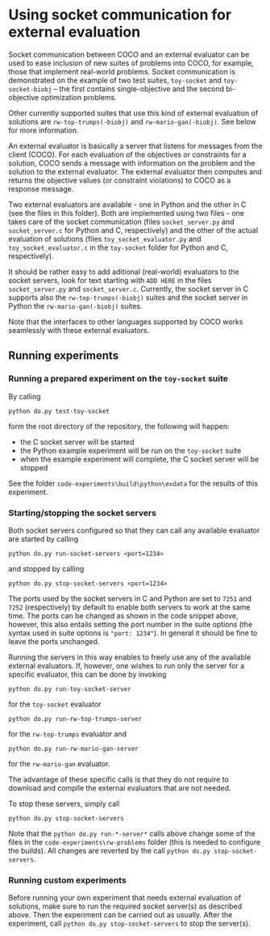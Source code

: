 # Using socket communication for external evaluation 

Socket communication between COCO and an external evaluator can be used to ease inclusion 
of new suites of problems into COCO, for example, those that implement real-world problems. 
Socket communication is demonstrated on the example of two test suites, `toy-socket` and 
`toy-socket-biobj` – the first contains single-objective and the second bi-objective optimization problems.

Other currently supported suites that use this kind of external evaluation of
solutions are `rw-top-trumps(-biobj)` and `rw-mario-gan(-biobj)`. See below for more information.

An external evaluator is basically a server that listens for messages
from the client (COCO). For each evaluation of the objectives or constraints
for a solution, COCO sends a message with information
on the problem and the solution to the external evaluator. The external evaluator then 
computes and returns the objective values (or constraint violations) to COCO as a response message.

Two external evaluators are available - one in Python and the other in C (see the files
in this folder). Both are implemented using two files - one takes care of the socket 
communication (files `socket_server.py` and `socket_server.c` for Python and C, respectively) 
and the other of the actual evaluation of solutions (files `toy_socket_evaluator.py` and 
`toy_socket_evaluator.c` in the `toy-socket` folder for Python and C, respectively). 

It should be rather easy to add aditional (real-world) evaluators to the socket servers, 
look for text starting with `ADD HERE` in the files `socket_server.py` and `socket_server.c`.
Currently, the socket server in C supports also the `rw-top-trumps(-biobj)` suites and the socket
server in Python the `rw-mario-gan(-biobj)` suites.

Note that the interfaces to other languages supported by COCO works seamlessly with these external
evaluators.

## Running experiments

### Running a prepared experiment on the `toy-socket` suite

By calling

````
python do.py test-toy-socket
````

form the root directory of the repository, the following will happen:
- the C socket server will be started
- the Python example experiment will be run on the `toy-socket` suite
- when the example experiment will complete, the C socket server will be stopped

See the folder `code-experiments\build\python\exdata` for the results of this experiment.

### Starting/stopping the socket servers

Both socket servers configured so that they can call any available evaluator are started by calling

````
python do.py run-socket-servers <port=1234>
````

and stopped by calling

````
python do.py stop-socket-servers <port=1234>
````

The ports used by the socket servers in C and Python are set to `7251` and `7252` (respectively)
by default to enable both servers to work at the same time. The ports can be changed as shown
in the code snippet above, however, this also entails setting the port number in the suite
options (the syntax used in suite options is `"port: 1234"`). In general it should be fine to leave
the ports unchanged.

Running the servers in this way enables to freely use any of the available external evaluators.
If, however, one wishes to run only the server for a specific evaluator, this can be done by invoking

````
python do.py run-toy-socket-server
````
for the `toy-socket` evaluator

````
python do.py run-rw-top-trumps-server
````
for the `rw-top-trumps` evaluator and

````
python do.py run-rw-mario-gan-server
````
for the `rw-mario-gan` evaluator.

The advantage of these specific calls is that they do not require to download and compile the external evaluators
that are not needed.

To stop these servers, simply call
````
python do.py stop-socket-servers
````

Note that the `python do.py run-*-server*` calls above change some of the files in the `code-experiments\rw-problems` folder
(this is needed to configure the builds). All changes are reverted by the call `python do.py stop-socket-servers`.

### Running custom experiments

Before running your own experiment that needs external evaluation of solutions, make sure to
run the required socket server(s) as described above. Then the experiment can be carried out as
usually. After the experiment, call `python do.py stop-socket-servers` to stop the server(s).
